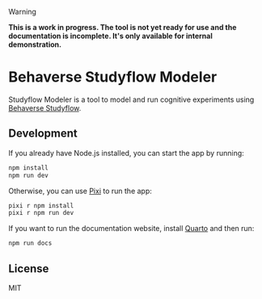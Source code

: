 
> [!WARNING]
> **This is a work in progress. The tool is not yet ready for use and the documentation is incomplete. It's only available for internal demonstration.**


# Behaverse Studyflow Modeler

Studyflow Modeler is a tool to model and run cognitive experiments using [Behaverse Studyflow](https://behaverse.org/projects/studyflows).

## Development

If you already have Node.js installed, you can start the app by running:

```bash
npm install
npm run dev
```

Otherwise, you can use [Pixi](https://pixi.sh) to run the app:

```bash
pixi r npm install
pixi r npm run dev
```

If you want to run the documentation website, install [Quarto](https://quarto.org/) and then run:

```bash
npm run docs
```

## License

MIT
